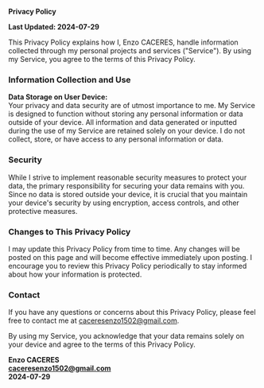 **Privacy Policy**

**Last Updated: 2024-07-29**

This Privacy Policy explains how I, Enzo CACERES, handle information collected through my personal projects and services ("Service"). By using my Service, you agree to the terms of this Privacy Policy.

### Information Collection and Use

**Data Storage on User Device:**  
Your privacy and data security are of utmost importance to me. My Service is designed to function without storing any personal information or data outside of your device. All information and data generated or inputted during the use of my Service are retained solely on your device. I do not collect, store, or have access to any personal information or data.

### Security

While I strive to implement reasonable security measures to protect your data, the primary responsibility for securing your data remains with you. Since no data is stored outside your device, it is crucial that you maintain your device's security by using encryption, access controls, and other protective measures.

### Changes to This Privacy Policy

I may update this Privacy Policy from time to time. Any changes will be posted on this page and will become effective immediately upon posting. I encourage you to review this Privacy Policy periodically to stay informed about how your information is protected.

### Contact

If you have any questions or concerns about this Privacy Policy, please feel free to contact me at caceresenzo1502@gmail.com.

By using my Service, you acknowledge that your data remains solely on your device and agree to the terms of this Privacy Policy.

**Enzo CACERES**  
**caceresenzo1502@gmail.com**  
**2024-07-29**
